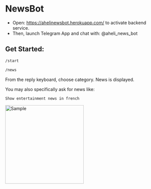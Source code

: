 # NewsBot

- Open: https://ahelinewsbot.herokuapp.com/ to activate backend service.
- Then, launch Telegram App and chat with: @aheli_news_bot 

## Get Started:
```sh
/start
```

```sh
/news
```

From the reply keyboard, choose category.
News is displayed.

You may also specifically ask for news like:
```sh
Show entertainment news in french
```

<img src="https://github.com/Ahelii16/TelegramNewsBot/blob/master/sample.jpeg" alt="Sample" width="250"/>
